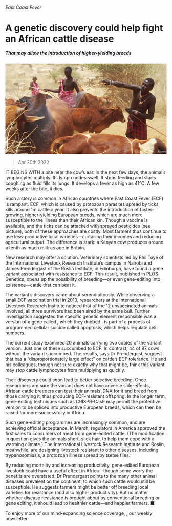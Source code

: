 ###### East Coast Fever

# A genetic discovery could help fight an African cattle disease 

##### That may allow the introduction of higher-yielding breeds 

![image](images/20220430_stp002.jpg) 

> Apr 30th 2022 

IT BEGINS WITH a bite near the cow’s ear. In the next few days, the animal’s lymphocytes multiply. Its lymph nodes swell. It stops feeding and starts coughing as fluid fills its lungs. It develops a fever as high as 41°C. A few weeks after the bite, it dies.

Such a story is common in African countries where East Coast Fever (ECF) is rampant. ECF, which is caused by protozoan parasites spread by ticks, kills around 1m cattle a year. It also prevents the introduction of faster-growing, higher-yielding European breeds, which are much more susceptible to the illness than their African kin. Though a vaccine is available, and the ticks can be attacked with sprayed pesticides (see picture), both of these approaches are costly. Most farmers thus continue to use less-productive local varieties—curtailing their incomes and reducing agricultural output. The difference is stark: a Kenyan cow produces around a tenth as much milk as one in Britain.


New research may offer a solution. Veterinary scientists led by Phil Toye of the International Livestock Research Institute’s campus in Nairobi and James Prendergast of the Roslin Institute, in Edinburgh, have found a gene variant associated with resistance to ECF. This result, published in PLOS Genetics, opens up the possibility of breeding—or even gene-editing into existence—cattle that can beat it.

The variant’s discovery came about serendipitously. While observing a small ECF vaccination trial in 2013, researchers at the International Livestock Research Institute noticed that of the 12 unvaccinated animals involved, all three survivors had been sired by the same bull. Further investigation suggested the specific genetic element responsible was a version of a gene called , which they dubbed .  is part of a process of programmed cellular suicide called apoptosis, which helps regulate cell numbers.

The current study examined 20 animals carrying two copies of the variant version. Just one of these succumbed to ECF. In contrast, 44 of 97 cows without the variant succumbed. The results, says Dr Prendergast, suggest that  has a “disproportionately large effect” on cattle’s ECF tolerance. He and his colleagues, though not sure exactly why that might be, think this variant may stop cattle lymphocytes from multiplying as quickly.

Their discovery could soon lead to better selective breeding. Once researchers are sure the variant does not have adverse side-effects, African cattle breeders can test their animals’ DNA for it and breed from those carrying it, thus producing ECF-resistant offspring. In the longer term, gene-editing techniques such as CRISPR-Cas9 may permit the protective version to be spliced into productive European breeds, which can then be raised far more successfully in Africa.

Such gene-editing programmes are increasingly common, and are achieving official acceptance. In March, regulators in America approved the first sales to consumers of meat from gene-edited cattle. (The modification in question gives the animals short, slick hair, to help them cope with a warming climate.) The International Livestock Research Institute and Roslin, meanwhile, are designing livestock resistant to other diseases, including trypanosomiasis, a protozoan illness spread by tsetse flies.

By reducing mortality and increasing productivity, gene-edited European livestock could have a useful effect in Africa—though some worry the benefits are overstated. Dr Prendergast points to the many other animal diseases prevalent on the continent, to which such cattle would still be susceptible. He suggests farmers might be better off breeding local varieties for resistance (and also higher productivity). But no matter whether disease resistance is brought about by conventional breeding or gene editing, it should lead to healthier cattle—and happier farmers. ■

To enjoy more of our mind-expanding science coverage, , our weekly newsletter.

